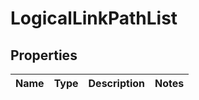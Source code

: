 
# LogicalLinkPathList

## Properties
Name | Type | Description | Notes
------------ | ------------- | ------------- | -------------




